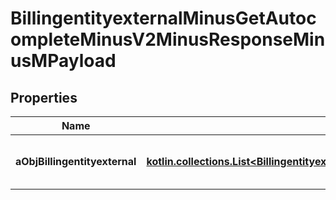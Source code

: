
# BillingentityexternalMinusGetAutocompleteMinusV2MinusResponseMinusMPayload

## Properties
Name | Type | Description | Notes
------------ | ------------- | ------------- | -------------
**aObjBillingentityexternal** | [**kotlin.collections.List&lt;BillingentityexternalMinusAutocompleteElementMinusResponse&gt;**](BillingentityexternalMinusAutocompleteElementMinusResponse.md) | An array of Billingentityexternal autocomplete element response. |  [optional]



